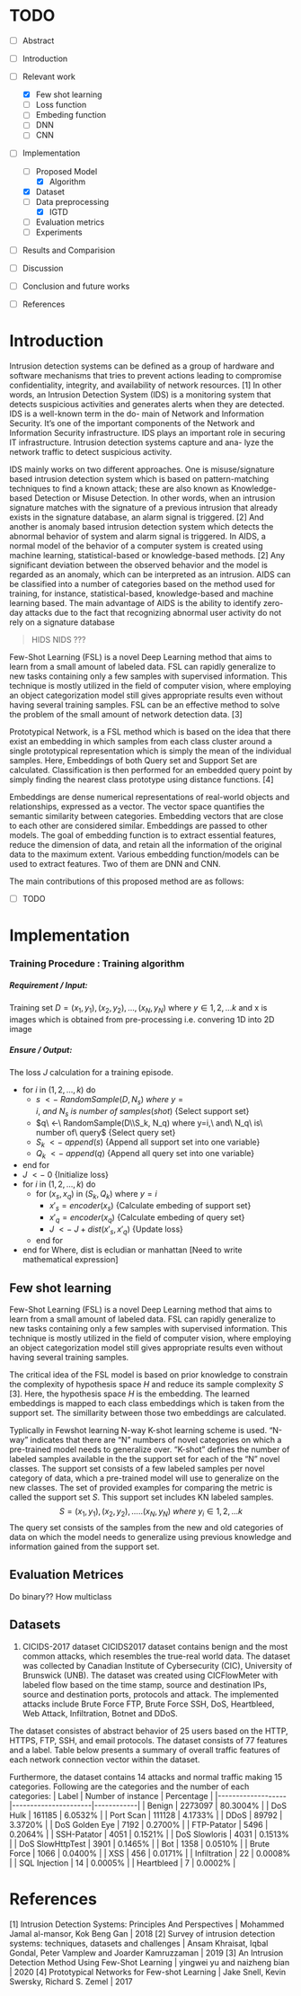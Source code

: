 
# TODO

- [ ] Abstract
- [ ] Introduction
- [ ] Relevant work
	- [x] Few shot learning
	- [ ] Loss function
	- [ ] Embeding function
	- [ ] DNN 
	- [ ] CNN
- [ ] Implementation
	- [ ] Proposed Model
		- [x] Algorithm
	- [x] Dataset
	- [ ] Data preprocessing
		- [x] IGTD
	- [ ] Evaluation metrics
	- [ ] Experiments
- [ ] Results and Comparision
- [ ] Discussion
- [ ] Conclusion and future works
- [ ] References


# Introduction
Intrusion detection systems can be defined as a group of hardware and software
mechanisms that tries to prevent actions leading to compromise confidentiality,
integrity, and availability of network resources. [1] In other words, an Intrusion
Detection System (IDS) is a monitoring system that detects suspicious activities
and generates alerts when they are detected. IDS is a well-known term in the do-
main of Network and Information Security. It’s one of the important components
of the Network and Information Security infrastructure. IDS plays an important
role in securing IT infrastructure. Intrusion detection systems capture and ana-
lyze the network traffic to detect suspicious activity.

IDS mainly works on two different approaches. One is misuse/signature based intrusion detection system which is based on pattern-matching techniques to find a known attack; these are also known as Knowledge-based Detection or Misuse Detection. In other words, when an intrusion signature matches with the signature of a previous intrusion that already exists in the signature database, an alarm signal is triggered. [2] And another is anomaly based intrusion detection system which detects the abnormal behavior of system and alarm signal is triggered. In AIDS, a normal model of the behavior of a computer system is created using machine learning, statistical-based or knowledge-based methods. [2] Any significant deviation between the observed behavior and the model is regarded as an anomaly, which can be interpreted as an intrusion. AIDS can be classified into a number of categories based on the method used for training, for instance, statistical-based, knowledge-based and machine learning based. The main advantage of AIDS is the ability to identify zero-day attacks due to the fact that recognizing abnormal user activity do not rely on a signature database

> HIDS NIDS ???

Few-Shot Learning (FSL) is a novel Deep Learning method that aims to learn from a small amount of labeled data. FSL can rapidly generalize to new tasks containing only a few samples with supervised information. This technique is mostly utilized in the field of computer vision, where employing an object categorization model still gives appropriate results even without having several training samples. FSL can be an effective method to solve the problem of the small amount of network detection data. [3]

Prototypical Network, is a FSL method which is based on the idea that there exist an embedding in which samples from each class cluster around a single prototypical representation which is simply the mean of the individual samples. Here, Embeddings of both Query set and Support Set are calculated. Classification is then performed for an embedded query point by simply finding the nearest class prototype using distance functions. [4] 

Embeddings are dense numerical representations of real-world objects and relationships, expressed as a vector. The vector space quantifies the semantic similarity between categories. Embedding vectors that are close to each other are considered similar. Embeddings are passed to other models. 
The goal of embedding function is to extract essential features, reduce the dimension of data, and retain all the information of the original data to the maximum extent. Various embedding function/models can be used to extract features. Two of them are DNN and CNN.

The main contributions of this proposed method are as follows:
- [ ] TODO


# Implementation

### Training Procedure : Training algorithm
##### Requirement / Input:
Training set $D={(x_1, y_1), (x_2, y_2), ... , (x_N, y_N)}$ where $y \in {1, 2, ... k}$ and x is images which is obtained from pre-processing i.e. convering 1D into 2D image
##### Ensure / Output:
The loss $J$ calculation for a training episode.
- for $i$ in $(1, 2, ..., k)$ do
	- $s\ <-\ RandomSample(D, N_s)\ where\ y = i,\ and\ N_s\ is\ number\ of\ samples(shot)$ {Select support set}
	- $q\ <-\ RandomSample(D\\S_k, N_q) where y=i,\ and\ N_q\ is\ number of\ query$ {Select query set}
	- $S_k\ <-\ append(s)$ {Append all support set into one variable}
	- $Q_k\ <-\ append(q)$ {Append all query set into one variable}
 - end for
 - $J\ <-\ 0$ {Initialize loss}
 - for $i$ in $(1, 2, ..., k)$ do
	 - for $(x_s, x_q)$ in ($S_k, Q_k$) where $y=i$
		 - $x'_s = encoder(x_s)$ {Calculate embeding of support set}
		 - $x'_q = encoder(x_q)$ {Calculate embeding of query set}
		 - $J\ <-\ J + dist(x'_s, x'_q)$ {Update loss}
	 - end for
 - end for
 Where,
 dist is ecludian or manhattan [Need to write mathematical expression]

## Few shot learning
Few-Shot Learning (FSL) is a novel Deep Learning method that aims to learn from
a small amount of labeled data. FSL can rapidly generalize to new tasks containing
only a few samples with supervised information. This technique is mostly utilized
in the field of computer vision, where employing an object categorization model
still gives appropriate results even without having several training samples.

The critical idea of the FSL model is based on prior knowledge to constrain the complexity of hypothesis space $H$ and reduce its sample complexity $S$ [3]. Here, the hypothesis space $H$ is the embedding. The learned embeddings is mapped to each class embeddings which is taken from the support set. The simillarity between those two embeddings are calculated.

Typlically in Fewshot learning N-way K-shot learning scheme is used. “N-way” indicates
that there are “N” numbers of novel categories on which a pre-trained model needs to generalize over. “K-shot” defines the number of labeled samples available in the the support set for each of the “N” novel classes. The support set consists of a few labeled samples per novel category of data, which a pre-trained model will use to generalize on the new classes. The set of provided examples for comparing the metric is called the support set $S$. This support set includes KN labeled samples.
$$ S = (x_1 , y_1 ), (x_2 , y_2 ), .....(x_N , y_N )\  where\ y_i \in {1, 2, ... k} $$
The query set consists of the samples from the new and old categories of data on which the model needs to generalize using previous knowledge and information gained from the support set.


## Evaluation Metrices
Do binary??
How multiclass

## Datasets
1. CICIDS-2017 dataset
CICIDS2017 dataset contains benign and the most common attacks, which resembles the true-real world data. The dataset was collected by Canadian Institute of Cybersecurity (CIC), University of Brunswick (UNB). The dataset was created using CICFlowMeter with labeled flow based on the time stamp, source and destination IPs, source and destination ports, protocols and attack. The implemented attacks include Brute Force FTP, Brute Force SSH, DoS, Heartbleed, Web Attack, Infiltration, Botnet and DDoS.

The dataset consistes of abstract behavior of 25 users based on the HTTP, HTTPS, FTP, SSH, and email protocols. The dataset consists of 77 features and a label. Table below presents a summary of overall traffic features of each network connection vector within the dataset.

Furthermore, the dataset contains 14 attacks and normal traffic making 15 categories. Following are the categories and the number of each categories:
| Label             | Number of instance   | Percentage |
|-------------------|----------------------|------------|
| Benign            | 2273097              | 80.3004%   |
| DoS Hulk          | 161185               | 6.0532%    |
| Port Scan         | 111128               | 4.1733%    |
| DDoS              | 89792                | 3.3720%    |
| DoS Golden Eye    | 7192                 | 0.2700%    |
| FTP-Patator       | 5496                 | 0.2064%    |
| SSH-Patator       | 4051                 | 0.1521%    |
| DoS Slowloris     | 4031                 | 0.1513%    |
| DoS SlowHttpTest  | 3901                 | 0.1465%    |
| Bot               | 1358                 | 0.0510%    |
| Brute Force       | 1066                 | 0.0400%    |
| XSS               | 456                  | 0.0171%    |
| Infiltration      | 22                   | 0.0008%    |
| SQL Injection     | 14                   | 0.0005%    |
| Heartbleed        | 7                    | 0.0002%    |


# References
[1] Intrusion Detection Systems: Principles And Perspectives | Mohammed Jamal al-mansor, Kok Beng Gan | 2018
[2] Survey of intrusion detection systems: techniques, datasets and challenges | Ansam Khraisat, Iqbal Gondal, Peter Vamplew and Joarder Kamruzzaman | 2019
[3] An Intrusion Detection Method Using Few-Shot Learning | yingwei yu and naizheng bian | 2020
[4] Prototypical Networks for Few-shot Learning | Jake Snell, Kevin Swersky, Richard S. Zemel | 2017

